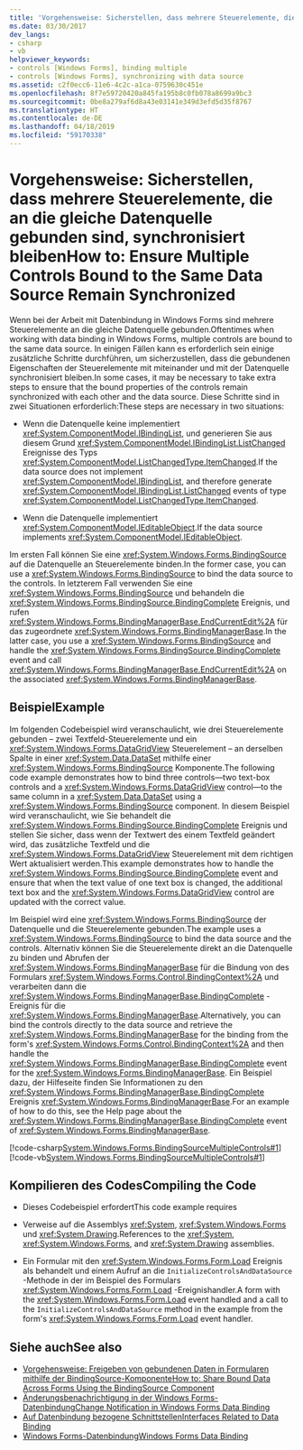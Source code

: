 ```yaml
---
title: 'Vorgehensweise: Sicherstellen, dass mehrere Steuerelemente, die an die gleiche Datenquelle gebunden sind, synchronisiert bleiben'
ms.date: 03/30/2017
dev_langs:
- csharp
- vb
helpviewer_keywords:
- controls [Windows Forms], binding multiple
- controls [Windows Forms], synchronizing with data source
ms.assetid: c2f0ecc6-11e6-4c2c-a1ca-0759630c451e
ms.openlocfilehash: 8f7e59720420a845fa195b8c0fb078a8699a9bc3
ms.sourcegitcommit: 0be8a279af6d8a43e03141e349d3efd5d35f8767
ms.translationtype: HT
ms.contentlocale: de-DE
ms.lasthandoff: 04/18/2019
ms.locfileid: "59170338"
---
```

# <a name="how-to-ensure-multiple-controls-bound-to-the-same-data-source-remain-synchronized"></a><span data-ttu-id="ccafd-102">Vorgehensweise: Sicherstellen, dass mehrere Steuerelemente, die an die gleiche Datenquelle gebunden sind, synchronisiert bleiben</span><span class="sxs-lookup"><span data-stu-id="ccafd-102">How to: Ensure Multiple Controls Bound to the Same Data Source Remain Synchronized</span></span>
<span data-ttu-id="ccafd-103">Wenn bei der Arbeit mit Datenbindung in Windows Forms sind mehrere Steuerelemente an die gleiche Datenquelle gebunden.</span><span class="sxs-lookup"><span data-stu-id="ccafd-103">Oftentimes when working with data binding in Windows Forms, multiple controls are bound to the same data source.</span></span> <span data-ttu-id="ccafd-104">In einigen Fällen kann es erforderlich sein einige zusätzliche Schritte durchführen, um sicherzustellen, dass die gebundenen Eigenschaften der Steuerelemente mit miteinander und mit der Datenquelle synchronisiert bleiben.</span><span class="sxs-lookup"><span data-stu-id="ccafd-104">In some cases, it may be necessary to take extra steps to ensure that the bound properties of the controls remain synchronized with each other and the data source.</span></span> <span data-ttu-id="ccafd-105">Diese Schritte sind in zwei Situationen erforderlich:</span><span class="sxs-lookup"><span data-stu-id="ccafd-105">These steps are necessary in two situations:</span></span>  
  
-   <span data-ttu-id="ccafd-106">Wenn die Datenquelle keine implementiert <xref:System.ComponentModel.IBindingList>, und generieren Sie aus diesem Grund <xref:System.ComponentModel.IBindingList.ListChanged> Ereignisse des Typs <xref:System.ComponentModel.ListChangedType.ItemChanged>.</span><span class="sxs-lookup"><span data-stu-id="ccafd-106">If the data source does not implement <xref:System.ComponentModel.IBindingList>, and therefore generate <xref:System.ComponentModel.IBindingList.ListChanged> events of type <xref:System.ComponentModel.ListChangedType.ItemChanged>.</span></span>  
  
-   <span data-ttu-id="ccafd-107">Wenn die Datenquelle implementiert <xref:System.ComponentModel.IEditableObject>.</span><span class="sxs-lookup"><span data-stu-id="ccafd-107">If the data source implements <xref:System.ComponentModel.IEditableObject>.</span></span>  
  
 <span data-ttu-id="ccafd-108">Im ersten Fall können Sie eine <xref:System.Windows.Forms.BindingSource> auf die Datenquelle an Steuerelemente binden.</span><span class="sxs-lookup"><span data-stu-id="ccafd-108">In the former case, you can use a <xref:System.Windows.Forms.BindingSource> to bind the data source to the controls.</span></span> <span data-ttu-id="ccafd-109">In letzterem Fall verwenden Sie eine <xref:System.Windows.Forms.BindingSource> und behandeln die <xref:System.Windows.Forms.BindingSource.BindingComplete> Ereignis, und rufen <xref:System.Windows.Forms.BindingManagerBase.EndCurrentEdit%2A> für das zugeordnete <xref:System.Windows.Forms.BindingManagerBase>.</span><span class="sxs-lookup"><span data-stu-id="ccafd-109">In the latter case, you use a <xref:System.Windows.Forms.BindingSource> and handle the <xref:System.Windows.Forms.BindingSource.BindingComplete> event and call <xref:System.Windows.Forms.BindingManagerBase.EndCurrentEdit%2A> on the associated <xref:System.Windows.Forms.BindingManagerBase>.</span></span>  
  
## <a name="example"></a><span data-ttu-id="ccafd-110">Beispiel</span><span class="sxs-lookup"><span data-stu-id="ccafd-110">Example</span></span>  
 <span data-ttu-id="ccafd-111">Im folgenden Codebeispiel wird veranschaulicht, wie drei Steuerelemente gebunden – zwei Textfeld-Steuerelemente und ein <xref:System.Windows.Forms.DataGridView> Steuerelement – an derselben Spalte in einer <xref:System.Data.DataSet> mithilfe einer <xref:System.Windows.Forms.BindingSource> Komponente.</span><span class="sxs-lookup"><span data-stu-id="ccafd-111">The following code example demonstrates how to bind three controls—two text-box controls and a <xref:System.Windows.Forms.DataGridView> control—to the same column in a <xref:System.Data.DataSet> using a <xref:System.Windows.Forms.BindingSource> component.</span></span> <span data-ttu-id="ccafd-112">In diesem Beispiel wird veranschaulicht, wie Sie behandelt die <xref:System.Windows.Forms.BindingSource.BindingComplete> Ereignis und stellen Sie sicher, dass wenn der Textwert des einem Textfeld geändert wird, das zusätzliche Textfeld und die <xref:System.Windows.Forms.DataGridView> Steuerelement mit dem richtigen Wert aktualisiert werden.</span><span class="sxs-lookup"><span data-stu-id="ccafd-112">This example demonstrates how to handle the <xref:System.Windows.Forms.BindingSource.BindingComplete> event and ensure that when the text value of one text box is changed, the additional text box and the <xref:System.Windows.Forms.DataGridView> control are updated with the correct value.</span></span>  
  
 <span data-ttu-id="ccafd-113">Im Beispiel wird eine <xref:System.Windows.Forms.BindingSource> der Datenquelle und die Steuerelemente gebunden.</span><span class="sxs-lookup"><span data-stu-id="ccafd-113">The example uses a <xref:System.Windows.Forms.BindingSource> to bind the data source and the controls.</span></span> <span data-ttu-id="ccafd-114">Alternativ können Sie die Steuerelemente direkt an die Datenquelle zu binden und Abrufen der <xref:System.Windows.Forms.BindingManagerBase> für die Bindung von des Formulars <xref:System.Windows.Forms.Control.BindingContext%2A> und verarbeiten dann die <xref:System.Windows.Forms.BindingManagerBase.BindingComplete> -Ereignis für die <xref:System.Windows.Forms.BindingManagerBase>.</span><span class="sxs-lookup"><span data-stu-id="ccafd-114">Alternatively, you can bind the controls directly to the data source and retrieve the <xref:System.Windows.Forms.BindingManagerBase> for the binding from the form's <xref:System.Windows.Forms.Control.BindingContext%2A> and then handle the <xref:System.Windows.Forms.BindingManagerBase.BindingComplete> event for the <xref:System.Windows.Forms.BindingManagerBase>.</span></span> <span data-ttu-id="ccafd-115">Ein Beispiel dazu, der Hilfeseite finden Sie Informationen zu den <xref:System.Windows.Forms.BindingManagerBase.BindingComplete> Ereignis <xref:System.Windows.Forms.BindingManagerBase>.</span><span class="sxs-lookup"><span data-stu-id="ccafd-115">For an example of how to do this, see the Help page about the <xref:System.Windows.Forms.BindingManagerBase.BindingComplete> event of <xref:System.Windows.Forms.BindingManagerBase>.</span></span>  
  
 [!code-csharp[System.Windows.Forms.BindingSourceMultipleControls#1](~/samples/snippets/csharp/VS_Snippets_Winforms/System.Windows.Forms.BindingSourceMultipleControls/CS/Form1.cs#1)]
 [!code-vb[System.Windows.Forms.BindingSourceMultipleControls#1](~/samples/snippets/visualbasic/VS_Snippets_Winforms/System.Windows.Forms.BindingSourceMultipleControls/VB/Form1.vb#1)]  
  
## <a name="compiling-the-code"></a><span data-ttu-id="ccafd-116">Kompilieren des Codes</span><span class="sxs-lookup"><span data-stu-id="ccafd-116">Compiling the Code</span></span>  
  
-   <span data-ttu-id="ccafd-117">Dieses Codebeispiel erfordert</span><span class="sxs-lookup"><span data-stu-id="ccafd-117">This code example requires</span></span>  
  
-   <span data-ttu-id="ccafd-118">Verweise auf die Assemblys <xref:System>, <xref:System.Windows.Forms> und <xref:System.Drawing>.</span><span class="sxs-lookup"><span data-stu-id="ccafd-118">References to the <xref:System>, <xref:System.Windows.Forms>, and <xref:System.Drawing> assemblies.</span></span>  
  
-   <span data-ttu-id="ccafd-119">Ein Formular mit den <xref:System.Windows.Forms.Form.Load> Ereignis als behandelt und einem Aufruf an die `InitializeControlsAndDataSource` -Methode in der im Beispiel des Formulars <xref:System.Windows.Forms.Form.Load> -Ereignishandler.</span><span class="sxs-lookup"><span data-stu-id="ccafd-119">A form with the <xref:System.Windows.Forms.Form.Load> event handled and a call to the `InitializeControlsAndDataSource` method in the example from the form's <xref:System.Windows.Forms.Form.Load> event handler.</span></span>  
  
## <a name="see-also"></a><span data-ttu-id="ccafd-120">Siehe auch</span><span class="sxs-lookup"><span data-stu-id="ccafd-120">See also</span></span>

- [<span data-ttu-id="ccafd-121">Vorgehensweise: Freigeben von gebundenen Daten in Formularen mithilfe der BindingSource-Komponente</span><span class="sxs-lookup"><span data-stu-id="ccafd-121">How to: Share Bound Data Across Forms Using the BindingSource Component</span></span>](./controls/how-to-share-bound-data-across-forms-using-the-bindingsource-component.md)
- [<span data-ttu-id="ccafd-122">Änderungsbenachrichtigung in der Windows Forms-Datenbindung</span><span class="sxs-lookup"><span data-stu-id="ccafd-122">Change Notification in Windows Forms Data Binding</span></span>](change-notification-in-windows-forms-data-binding.md)
- [<span data-ttu-id="ccafd-123">Auf Datenbindung bezogene Schnittstellen</span><span class="sxs-lookup"><span data-stu-id="ccafd-123">Interfaces Related to Data Binding</span></span>](interfaces-related-to-data-binding.md)
- [<span data-ttu-id="ccafd-124">Windows Forms-Datenbindung</span><span class="sxs-lookup"><span data-stu-id="ccafd-124">Windows Forms Data Binding</span></span>](windows-forms-data-binding.md)
